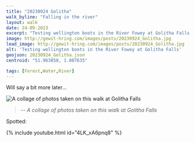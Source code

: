 ```yaml
---
title: "20230924 Golitha"
walk_byline: "Falling in the river"
layout: walk
date: 24-09-2023
excerpt: "Testing wellington boots in the River Fowey at Golitha Falls."
image: http://gewit-hring.com/images/posts/20230924_Golitha.jpg
lead_image: http://gewit-hring.com/images/posts/20230924_Golitha.jpg
alt: 'Testing wellington boots in the River Fowey at Golitha Falls'
geojson: 20230924_Golitha.json
centroid: "51.963850, 1.007635"

tags: [Forest,Water,River]
---
```

Will say a bit more later...

![A collage of photos taken on this walk at Golitha Falls]({{site.url}}/images/walks/20230924-Golitha-Collage.jpg)
>-- <cite>A collage of photos taken on this walk at Golitha Falls</cite>

Spotted:   


{% include youtube.html id="4LK_xA6pnq8" %} 

